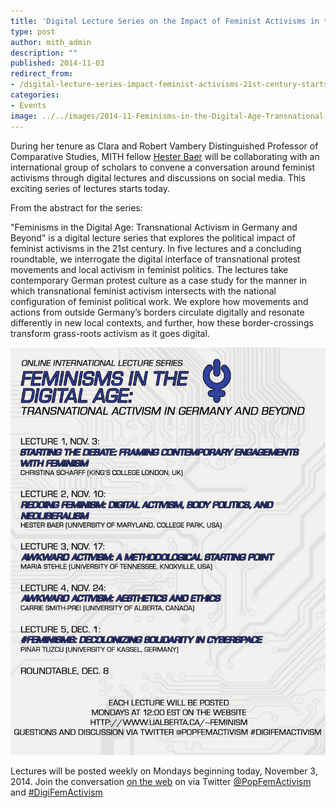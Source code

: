 ```yaml
---
title: 'Digital Lecture Series on the Impact of Feminist Activisms in the 21st Century Starts Today'
type: post
author: mith_admin
description: ""
published: 2014-11-03
redirect_from: 
- /digital-lecture-series-impact-feminist-activisms-21st-century-starts-today/
categories:
- Events
image: ../../images/2014-11-Feminisms-in-the-Digital-Age-Transnational-Activism-in-Germany-and-Beyond.png
---
```

During her tenure as Clara and Robert Vambery Distinguished Professor of Comparative Studies, MITH fellow [Hester Baer](http://mith.umd.edu/people/person/hester-baer/) will be collaborating with an international group of scholars to convene a conversation around feminist activisms through digital lectures and discussions on social media. This exciting series of lectures starts today.

From the abstract for the series:

"Feminisms in the Digital Age: Transnational Activism in Germany and Beyond" is a digital lecture series that explores the political impact of feminist activisms in the 21st century. In five lectures and a concluding roundtable, we interrogate the digital interface of transnational protest movements and local activism in feminist politics. The lectures take contemporary German protest culture as a case study for the manner in which transnational feminist activism intersects with the national configuration of feminist political work. We explore how movements and actions from outside Germany’s borders circulate digitally and resonate differently in new local contexts, and further, how these border-crossings transform grass-roots activism as it goes digital.

![Feminisms in the Digital Age - Transnational Activism in Germany and Beyond](../../images/2014-11-Feminisms-in-the-Digital-Age-Transnational-Activism-in-Germany-and-Beyond.png)

Lectures will be posted weekly on Mondays beginning today, November 3, 2014. Join the conversation [on the web](http://www.artsrn.ualberta.ca/feminism/ "Impact of Feminist Activisms web site") on via Twitter [@PopFemActivism](https://twitter.com/popfemactivism) and [#DigiFemActivism](https://twitter.com/hashtag/DigiFemActivism)
